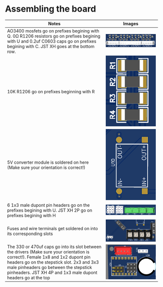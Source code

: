 # Assembling the board
| Notes | Images |
| ------- | ------ |
| AO3400 mosfets go on prefixes begining with Q. 0Ω R1206 resistors go on prefixes begining with U and 0.2uf C0603 caps go on prefixes begining with C. JST XH goes at the bottom row.| ![external_driver](https://github.com/PoonDproPlayz/fishyfalcon/blob/main/Images/External_driver_control.png) |
| 10K R1206 go on prefixes beginning with R | ![enables resistors](https://github.com/PoonDproPlayz/fishyfalcon/blob/main/Images/Enable_Pin_resistors.png) |
| 5V converter module is soldered on here (Make sure your orientation is correct!)| ![5v module](https://github.com/PoonDproPlayz/fishyfalcon/blob/main/Images/5V_module.png) |
| 6 1x3 male dupont pin headers go on the prefixes begining with U. JST XH 2P go on prefixes begining with H | ![Endstop and dual driver](https://github.com/PoonDproPlayz/fishyfalcon/blob/main/Images/dualdriver%20select%20and%20endstops.png) |
| Fuses and wire terminals get soldered on into its corresponding slots | ![Fuse and power in](https://github.com/PoonDproPlayz/fishyfalcon/blob/main/Images/Fuse%20power%20and%20pinheader.png) |
| The 330 or 470uf caps go into its slot between the drivers (Make sure your orientation is correct!). Female 1x8 and 1x2 dupont pin headers go on the stepstick slot. 2x3 and 3x3 male pinheaders go between the stepstick pinheaders. JST XH 4P and 1x3 male dupont headers go at the top | ![Stepstick slot](https://github.com/PoonDproPlayz/fishyfalcon/blob/main/Images/Stepstick%20set.png) |
